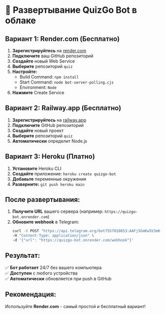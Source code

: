 # 🚀 Развертывание QuizGo Bot в облаке

## Вариант 1: Render.com (Бесплатно)

1. **Зарегистрируйтесь** на [render.com](https://render.com)
2. **Подключите** ваш GitHub репозиторий
3. **Создайте** новый Web Service
4. **Выберите** репозиторий `quiz`
5. **Настройте:**
   - Build Command: `npm install`
   - Start Command: `node bot-server-polling.cjs`
   - Environment: `Node`
6. **Нажмите** Create Service

## Вариант 2: Railway.app (Бесплатно)

1. **Зарегистрируйтесь** на [railway.app](https://railway.app)
2. **Подключите** GitHub репозиторий
3. **Создайте** новый проект
4. **Выберите** репозиторий `quiz`
5. **Автоматически** определит Node.js

## Вариант 3: Heroku (Платно)

1. **Установите** Heroku CLI
2. **Создайте** приложение: `heroku create quizgo-bot`
3. **Добавьте** переменные окружения
4. **Разверните:** `git push heroku main`

## После развертывания:

1. **Получите URL** вашего сервера (например: `https://quizgo-bot.onrender.com`)
2. **Обновите webhook** в Telegram:
   ```bash
   curl -X POST "https://api.telegram.org/bot7557010853:AAFj5GmKw5V3mKStf_m9w752vg0bPVy1PSw/setWebhook" \
   -H "Content-Type: application/json" \
   -d '{"url": "https://quizgo-bot.onrender.com/webhook"}'
   ```

## Результат:

✅ **Бот работает** 24/7 без вашего компьютера  
✅ **Доступен** с любого устройства  
✅ **Автоматически** обновляется при push в GitHub  

## Рекомендация:

Используйте **Render.com** - самый простой и бесплатный вариант!
